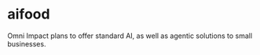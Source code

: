 # aifood

Omni Impact plans to offer standard AI, as well as agentic solutions to small businesses. 

